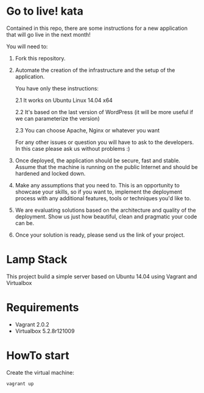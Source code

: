 Go to live! kata
==================================

Contained in this repo, there are some instructions for a new application that will go live in the next month!

You will need to:

1. Fork this repository.

2. Automate the creation of the infrastructure and the setup of the application.

   You have only these instructions:

   2.1 It works on Ubuntu Linux 14.04 x64

   2.2 It's based on the last version of WordPress (it will be more useful if we can parameterize the version)

   2.3 You can choose Apache, Nginx or whatever you want

   For any other issues or question you will have to ask to the developers. In this case please ask us without problems :)

3. Once deployed, the application should be secure, fast and stable. Assume that the machine is running on the public Internet and should be hardened and locked down.

4. Make any assumptions that you need to. This is an opportunity to showcase your skills, so if you want to, implement the deployment process with any additional features, tools or techniques you'd like to.

5. We are evaluating solutions based on the architecture and quality of the deployment. Show us just how beautiful, clean and pragmatic your code can be.

6. Once your solution is ready, please send us the link of your project.

Lamp Stack
==========

This project build a simple server based on Ubuntu 14.04 using Vagrant and Virtualbox

Requirements
============

-   Vagrant 2.0.2
-   Virtualbox 5.2.8r121009

HowTo start
===========

Create the virtual machine:

``` {.bash org-language="sh"}
vagrant up
```

